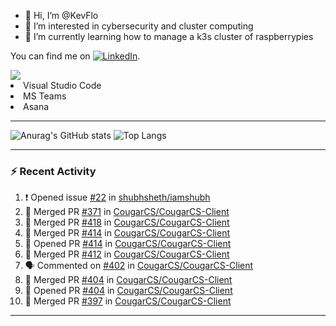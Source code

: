- 👋 Hi, I’m @KevFlo
- 👀 I’m interested in cybersecurity and cluster computing
- 🌱 I’m currently learning how to manage a k3s cluster of raspberrypies


You can find me on [![LinkedIn][3.2]][3].

<!-- Icons -->

[3.2]: https://i.imgur.com/IwuydvD.png (LinkedIn icon without padding)

<!-- Links to your social media accounts -->

[3]: https://www.linkedin.com/in/flores-kevin/


<a>
    <img src="https://img.shields.io/badge/-Commonly%20Used%20Tools-lightgrey ">
    <li>Visual Studio Code</li> <li>MS Teams</li> <li>Asana</li>
</a>



---

![Anurag's GitHub stats](https://github-readme-stats-kevflo.vercel.app/api?username=KevFlo&count_private=true&hide=stars&show_icons=true&theme=nord)
![Top Langs](https://github-readme-stats-kevflo.vercel.app/api/top-langs/?username=KevFlo&langs_count=5&show_icons=true&theme=nord)

---

### :zap: Recent Activity

<!--START_SECTION:activity-->
1. ❗️ Opened issue [#22](https://github.com/shubhsheth/iamshubh/issues/22) in [shubhsheth/iamshubh](https://github.com/shubhsheth/iamshubh)
2. 🎉 Merged PR [#371](https://github.com/CougarCS/CougarCS-Client/pull/371) in [CougarCS/CougarCS-Client](https://github.com/CougarCS/CougarCS-Client)
3. 🎉 Merged PR [#418](https://github.com/CougarCS/CougarCS-Client/pull/418) in [CougarCS/CougarCS-Client](https://github.com/CougarCS/CougarCS-Client)
4. 🎉 Merged PR [#414](https://github.com/CougarCS/CougarCS-Client/pull/414) in [CougarCS/CougarCS-Client](https://github.com/CougarCS/CougarCS-Client)
5. 💪 Opened PR [#414](https://github.com/CougarCS/CougarCS-Client/pull/414) in [CougarCS/CougarCS-Client](https://github.com/CougarCS/CougarCS-Client)
6. 🎉 Merged PR [#412](https://github.com/CougarCS/CougarCS-Client/pull/412) in [CougarCS/CougarCS-Client](https://github.com/CougarCS/CougarCS-Client)
7. 🗣 Commented on [#402](https://github.com/CougarCS/CougarCS-Client/issues/402) in [CougarCS/CougarCS-Client](https://github.com/CougarCS/CougarCS-Client)
8. 🎉 Merged PR [#404](https://github.com/CougarCS/CougarCS-Client/pull/404) in [CougarCS/CougarCS-Client](https://github.com/CougarCS/CougarCS-Client)
9. 💪 Opened PR [#404](https://github.com/CougarCS/CougarCS-Client/pull/404) in [CougarCS/CougarCS-Client](https://github.com/CougarCS/CougarCS-Client)
10. 🎉 Merged PR [#397](https://github.com/CougarCS/CougarCS-Client/pull/397) in [CougarCS/CougarCS-Client](https://github.com/CougarCS/CougarCS-Client)
<!--END_SECTION:activity-->

---
<!---
KevFlo/KevFlo is a ✨ special ✨ repository because its `README.md` (this file) appears on your GitHub profile.
You can click the Preview link to take a look at your changes.
--->
